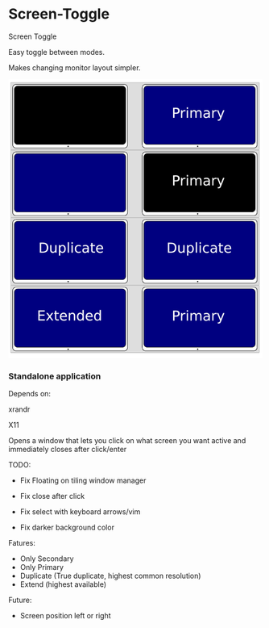 # Screen-Toggle
Screen Toggle

Easy toggle between modes.

Makes changing monitor layout simpler.

![](readme_assets/2021-01-06_03-15.png)
### Standalone application

Depends on:

xrandr

X11


Opens a window that lets you click on what screen you want active and immediately closes after click/enter




TODO:
- Fix Floating on tiling window manager
- Fix close after click

- Fix select with keyboard arrows/vim
- Fix darker background color




Fatures:

- Only Secondary
- Only Primary
- Duplicate (True duplicate, highest common resolution)
- Extend (highest available)

Future:
- Screen position left or right
